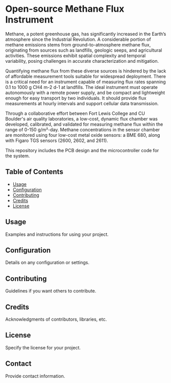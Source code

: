 # Open-source Methane Flux Instrument

Methane, a potent greenhouse gas, has significantly increased in the Earth’s atmosphere since the Industrial Revolution. A considerable portion of methane emissions stems from ground-to-atmosphere methane flux, originating from sources such as landfills, geologic seeps, and agricultural activities. These emissions exhibit spatial complexity and temporal variability, posing challenges in accurate characterization and mitigation.

Quantifying methane flux from these diverse sources is hindered by the lack of affordable measurement tools suitable for widespread deployment. There is a critical need for an instrument capable of measuring flux rates spanning 0.1 to 1000 g CH4 m-2 d-1 at landfills. The ideal instrument must operate autonomously with a remote power supply, and be compact and lightweight enough for easy transport by two individuals. It should provide flux measurements at hourly intervals and support cellular data transmission.

Through a collaborative effort between Fort Lewis College and CU Boulder's air quality laboratories, a low-cost, dynamic flux chamber was developed, calibrated, and validated for measuring methane flux within the range of 0-150 g/m²-day. Methane concentrations in the sensor chamber are monitored using four low-cost metal oxide sensors: a BME 680, along with Figaro TGS sensors (2600, 2602, and 2611).

This repository includes the PCB design and the microcontroller code for the system. 

## Table of Contents

- [Usage](#usage)
- [Configuration](#configuration)
- [Contributing](#contributing)
- [Credits](#credits)
- [License](#license)


## Usage

Examples and instructions for using your project.

## Configuration

Details on any configuration or settings.

## Contributing

Guidelines if you want others to contribute.

## Credits

Acknowledgments of contributors, libraries, etc.

## License

Specify the license for your project.

## Contact

Provide contact information.
